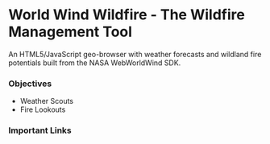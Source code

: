 # World Wind Wildfire - The Wildfire Management Tool
An HTML5/JavaScript geo-browser with weather forecasts and wildland fire potentials built from the NASA WebWorldWind SDK.

### Objectives
- Weather Scouts
- Fire Lookouts


### Important Links
